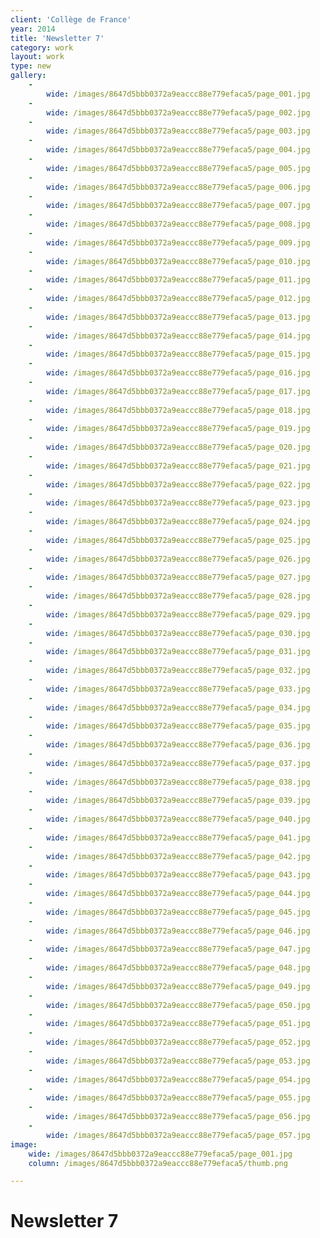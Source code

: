 ```yaml
---
client: 'Collège de France'
year: 2014
title: 'Newsletter 7'
category: work
layout: work
type: new
gallery:
    -
        wide: /images/8647d5bbb0372a9eaccc88e779efaca5/page_001.jpg
    -
        wide: /images/8647d5bbb0372a9eaccc88e779efaca5/page_002.jpg
    -
        wide: /images/8647d5bbb0372a9eaccc88e779efaca5/page_003.jpg
    -
        wide: /images/8647d5bbb0372a9eaccc88e779efaca5/page_004.jpg
    -
        wide: /images/8647d5bbb0372a9eaccc88e779efaca5/page_005.jpg
    -
        wide: /images/8647d5bbb0372a9eaccc88e779efaca5/page_006.jpg
    -
        wide: /images/8647d5bbb0372a9eaccc88e779efaca5/page_007.jpg
    -
        wide: /images/8647d5bbb0372a9eaccc88e779efaca5/page_008.jpg
    -
        wide: /images/8647d5bbb0372a9eaccc88e779efaca5/page_009.jpg
    -
        wide: /images/8647d5bbb0372a9eaccc88e779efaca5/page_010.jpg
    -
        wide: /images/8647d5bbb0372a9eaccc88e779efaca5/page_011.jpg
    -
        wide: /images/8647d5bbb0372a9eaccc88e779efaca5/page_012.jpg
    -
        wide: /images/8647d5bbb0372a9eaccc88e779efaca5/page_013.jpg
    -
        wide: /images/8647d5bbb0372a9eaccc88e779efaca5/page_014.jpg
    -
        wide: /images/8647d5bbb0372a9eaccc88e779efaca5/page_015.jpg
    -
        wide: /images/8647d5bbb0372a9eaccc88e779efaca5/page_016.jpg
    -
        wide: /images/8647d5bbb0372a9eaccc88e779efaca5/page_017.jpg
    -
        wide: /images/8647d5bbb0372a9eaccc88e779efaca5/page_018.jpg
    -
        wide: /images/8647d5bbb0372a9eaccc88e779efaca5/page_019.jpg
    -
        wide: /images/8647d5bbb0372a9eaccc88e779efaca5/page_020.jpg
    -
        wide: /images/8647d5bbb0372a9eaccc88e779efaca5/page_021.jpg
    -
        wide: /images/8647d5bbb0372a9eaccc88e779efaca5/page_022.jpg
    -
        wide: /images/8647d5bbb0372a9eaccc88e779efaca5/page_023.jpg
    -
        wide: /images/8647d5bbb0372a9eaccc88e779efaca5/page_024.jpg
    -
        wide: /images/8647d5bbb0372a9eaccc88e779efaca5/page_025.jpg
    -
        wide: /images/8647d5bbb0372a9eaccc88e779efaca5/page_026.jpg
    -
        wide: /images/8647d5bbb0372a9eaccc88e779efaca5/page_027.jpg
    -
        wide: /images/8647d5bbb0372a9eaccc88e779efaca5/page_028.jpg
    -
        wide: /images/8647d5bbb0372a9eaccc88e779efaca5/page_029.jpg
    -
        wide: /images/8647d5bbb0372a9eaccc88e779efaca5/page_030.jpg
    -
        wide: /images/8647d5bbb0372a9eaccc88e779efaca5/page_031.jpg
    -
        wide: /images/8647d5bbb0372a9eaccc88e779efaca5/page_032.jpg
    -
        wide: /images/8647d5bbb0372a9eaccc88e779efaca5/page_033.jpg
    -
        wide: /images/8647d5bbb0372a9eaccc88e779efaca5/page_034.jpg
    -
        wide: /images/8647d5bbb0372a9eaccc88e779efaca5/page_035.jpg
    -
        wide: /images/8647d5bbb0372a9eaccc88e779efaca5/page_036.jpg
    -
        wide: /images/8647d5bbb0372a9eaccc88e779efaca5/page_037.jpg
    -
        wide: /images/8647d5bbb0372a9eaccc88e779efaca5/page_038.jpg
    -
        wide: /images/8647d5bbb0372a9eaccc88e779efaca5/page_039.jpg
    -
        wide: /images/8647d5bbb0372a9eaccc88e779efaca5/page_040.jpg
    -
        wide: /images/8647d5bbb0372a9eaccc88e779efaca5/page_041.jpg
    -
        wide: /images/8647d5bbb0372a9eaccc88e779efaca5/page_042.jpg
    -
        wide: /images/8647d5bbb0372a9eaccc88e779efaca5/page_043.jpg
    -
        wide: /images/8647d5bbb0372a9eaccc88e779efaca5/page_044.jpg
    -
        wide: /images/8647d5bbb0372a9eaccc88e779efaca5/page_045.jpg
    -
        wide: /images/8647d5bbb0372a9eaccc88e779efaca5/page_046.jpg
    -
        wide: /images/8647d5bbb0372a9eaccc88e779efaca5/page_047.jpg
    -
        wide: /images/8647d5bbb0372a9eaccc88e779efaca5/page_048.jpg
    -
        wide: /images/8647d5bbb0372a9eaccc88e779efaca5/page_049.jpg
    -
        wide: /images/8647d5bbb0372a9eaccc88e779efaca5/page_050.jpg
    -
        wide: /images/8647d5bbb0372a9eaccc88e779efaca5/page_051.jpg
    -
        wide: /images/8647d5bbb0372a9eaccc88e779efaca5/page_052.jpg
    -
        wide: /images/8647d5bbb0372a9eaccc88e779efaca5/page_053.jpg
    -
        wide: /images/8647d5bbb0372a9eaccc88e779efaca5/page_054.jpg
    -
        wide: /images/8647d5bbb0372a9eaccc88e779efaca5/page_055.jpg
    -
        wide: /images/8647d5bbb0372a9eaccc88e779efaca5/page_056.jpg
    -
        wide: /images/8647d5bbb0372a9eaccc88e779efaca5/page_057.jpg
image:
    wide: /images/8647d5bbb0372a9eaccc88e779efaca5/page_001.jpg
    column: /images/8647d5bbb0372a9eaccc88e779efaca5/thumb.png

---
```

# Newsletter 7
